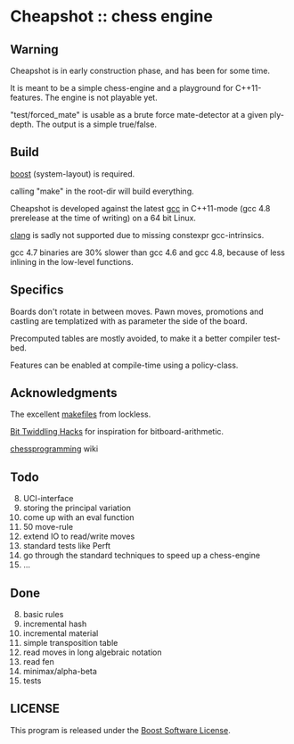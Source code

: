 # Cheapshot :: chess engine

## Warning

Cheapshot is in early construction phase, and has been for some time.

It is meant to be a simple chess-engine and a playground for C++11-features.
The engine is not playable yet.

"test/forced_mate" is usable as a brute force mate-detector at a given ply-depth. The output is a simple true/false.

## Build
[boost](http://www.boost.org) (system-layout) is required.

calling "make" in the root-dir will build everything.

Cheapshot is developed against the latest [gcc](http://gcc.gnu.org) in C++11-mode (gcc 4.8 prerelease at the time of writing) on a 64 bit Linux.

[clang](http://clang.llvm.org/) is sadly not supported due to missing constexpr gcc-intrinsics.

gcc 4.7 binaries are 30% slower than gcc 4.6 and gcc 4.8, because of less inlining in the low-level functions.

## Specifics
Boards don't rotate in between moves. Pawn moves, promotions and castling are templatized with as parameter the side of the board.

Precomputed tables are mostly avoided, to make it a better compiler test-bed.

Features can be enabled at compile-time using a policy-class.
## Acknowledgments

The excellent [makefiles](http://locklessinc.com/articles/makefile_tricks/) from lockless.

[Bit Twiddling Hacks](http://graphics.stanford.edu/~seander/bithacks.html) for inspiration for bitboard-arithmetic.

[chessprogramming](http://chessprogramming.wikispaces.com) wiki

## Todo

8. UCI-interface
1. storing the principal variation
1. come up with an eval function
1. 50 move-rule
1. extend IO to read/write moves
1. standard tests like Perft
1. go through the standard techniques to speed up a chess-engine
1. ...

## Done

8. basic rules
1. incremental hash
1. incremental material
1. simple transposition table
1. read moves in long algebraic notation
1. read fen
1. minimax/alpha-beta
1. tests

## LICENSE

This program is released under the [Boost Software License](http://www.boost.org/LICENSE_1_0.txt).
